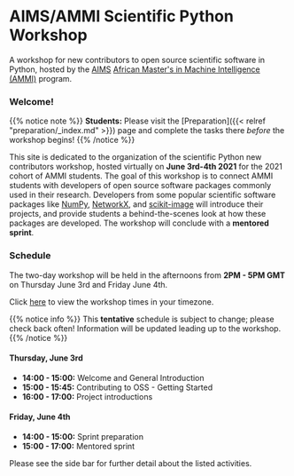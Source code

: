 # AIMS/AMMI Scientific Python Workshop

A workshop for new contributors to open source scientific software in Python,
hosted by the [AIMS][aims_landing]
[African Master's in Machine Intelligence (AMMI)][ammi_landing] program.

### Welcome!

{{% notice note %}}
**Students:** Please visit the [Preparation]({{< relref "preparation/_index.md" >}})
page and complete the tasks there *before* the workshop begins!
{{% /notice %}}

This site is dedicated to the organization of the scientific Python new
contributors workshop, hosted virtually on **June 3rd-4th 2021** for the
2021 cohort of AMMI students.
The goal of this workshop is to connect AMMI students with developers of
open source software packages commonly used in their research.
Developers from some popular scientific software packages like
[NumPy](https://numpy.org/), [NetworkX](https://networkx.org/),
and [scikit-image](https://scikit-image.org/) will introduce their projects,
and provide students a behind-the-scenes look at how these packages are
developed.
The workshop will conclude with a **mentored sprint**.

### Schedule

The two-day workshop will be held in the afternoons from **2PM - 5PM GMT** on
Thursday June 3rd and Friday June 4th.

Click [here][timeanddate] to view the workshop times in your timezone.

{{% notice info %}}
This **tentative** schedule is subject to change; please check back often!
Information will be updated leading up to the workshop.
{{% /notice %}}

#### Thursday, June 3rd

 - **14:00 - 15:00:** Welcome and General Introduction
 - **15:00 - 15:45:** Contributing to OSS - Getting Started
 - **16:00 - 17:00:** Project introductions

#### Friday, June 4th

 - **14:00 - 15:00:** Sprint preparation
 - **15:00 - 17:00:** Mentored sprint

Please see the side bar for further detail about the listed activities.

[aims_landing]: https://nexteinstein.org/
[ammi_landing]: https://aimsammi.org/
[timeanddate]: https://www.timeanddate.com/worldclock/fixedtime.html?msg=AMMI+OSS+Workshop&iso=20210603T14&p1=%3A&ah=3
